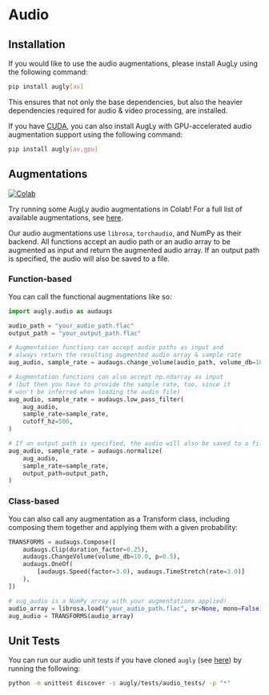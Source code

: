 # Audio

## Installation

If you would like to use the audio augmentations, please install AugLy using the following command:
```bash
pip install augly[av]
```

This ensures that not only the base dependencies, but also the heavier dependencies required for audio & video processing, are installed.


If you have [CUDA](https://developer.nvidia.com/cuda-gpus), you can also
install AugLy with GPU-accelerated audio augmentation support using the
following command:
```bash
pip install augly[av,gpu]
```

## Augmentations

[![Colab](https://colab.research.google.com/assets/colab-badge.svg)](https://colab.research.google.com/github/facebookresearch/AugLy/blob/main/examples/AugLy_audio.ipynb)

Try running some AugLy audio augmentations in Colab! For a full list of available augmentations, see [here](__init__.py).

Our audio augmentations use `librosa`, `torchaudio`, and NumPy as their backend. All functions accept an audio path or an audio array to be augmented as input and return the augmented audio array. If an output path is specified, the audio will also be saved to a file.

### Function-based

You can call the functional augmentations like so:
```python
import augly.audio as audaugs

audio_path = "your_audio_path.flac"
output_path = "your_output_path.flac"

# Augmentation functions can accept audio paths as input and
# always return the resulting augmented audio array & sample rate
aug_audio, sample_rate = audaugs.change_volume(audio_path, volume_db=10.0)

# Augmentation functions can also accept np.ndarray as input
# (but then you have to provide the sample rate, too, since it
# won't be inferred when loading the audio file)
aug_audio, sample_rate = audaugs.low_pass_filter(
    aug_audio,
    sample_rate=sample_rate,
    cutoff_hz=500,
)

# If an output path is specified, the audio will also be saved to a file
aug_audio, sample_rate = audaugs.normalize(
    aug_audio,
    sample_rate=sample_rate,
    output_path=output_path,
)
```

### Class-based

You can also call any augmentation as a Transform class, including composing them together and applying them with a given probability:
```python
TRANSFORMS = audaugs.Compose([
    audaugs.Clip(duration_factor=0.25),
    audaugs.ChangeVolume(volume_db=10.0, p=0.5),
    audaugs.OneOf(
        [audaugs.Speed(factor=3.0), audaugs.TimeStretch(rate=3.0)]
    ),
])

# aug_audio is a NumPy array with your augmentations applied!
audio_array = librosa.load("your_audio_path.flac", sr=None, mono=False)
aug_audio = TRANSFORMS(audio_array)
```

## Unit Tests

You can run our audio unit tests if you have cloned `augly` (see [here](../../README.md)) by running the following:
```bash
python -m unittest discover -s augly/tests/audio_tests/ -p "*"
```
